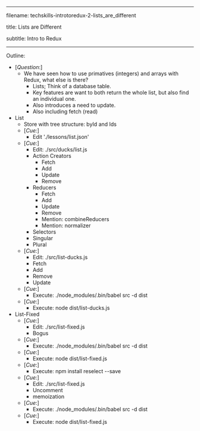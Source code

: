 ----------------------------------

filename: techskills-introtoredux-2-lists_are_different

title: Lists are Different

subtitle: Intro to Redux

----------------------------------

Outline:

  - [_Question_:]
    - We have seen how to use primatives (integers) and arrays with Redux, what else is there?
      - Lists; Think of a database table.
      - Key features are want to both return the whole list, but also find an individual one.
      - Also introduces a need to update.
      - Also including fetch (read)
  - List
    - Store with tree structure: byId and Ids
    - [_Cue:_]
      - Edit './lessons/list.json'
    - [_Cue:_]
      - Edit: ./src/ducks/list.js
      - Action Creators
        - Fetch
        - Add
        - Update
        - Remove
      - Reducers
        - Fetch
        - Add
        - Update
        - Remove
        - Mention: combineReducers
        - Mention: normalizer
      - Selectors
       - Singular
       - Plural
    - [_Cue:_]
      - Edit: ./src/list-ducks.js
      - Fetch
      - Add
      - Remove
      - Update
    - [_Cue_:]
      - Execute: ./node_modules/.bin/babel src -d dist
    - [_Cue_:]
      - Execute: node dist/list-ducks.js
  - List-Fixed
    - [_Cue:_]
      - Edit: ./src/list-fixed.js
      - Bogus
    - [_Cue_:]
      - Execute: ./node_modules/.bin/babel src -d dist
    - [_Cue_:]
      - Execute: node dist/list-fixed.js
    - [_Cue_:]
      - Execute: npm install reselect --save
    - [_Cue:_]
      - Edit: ./src/list-fixed.js
      - Uncomment
      - memoization
    - [_Cue_:]
      - Execute: ./node_modules/.bin/babel src -d dist
    - [_Cue_:]
      - Execute: node dist/list-fixed.js
